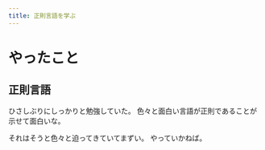 ```yaml
---
title: 正則言語を学ぶ
---
```


# やったこと

## 正則言語

ひさしぶりにしっかりと勉強していた。
色々と面白い言語が正則であることが示せて面白いな。

それはそうと色々と迫ってきていてまずい。
やっていかねば。
